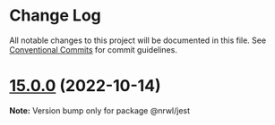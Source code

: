 # Change Log

All notable changes to this project will be documented in this file.
See [Conventional Commits](https://conventionalcommits.org) for commit guidelines.

# [15.0.0](https://github.com/nrwl/nx/compare/14.8.0...15.0.0) (2022-10-14)

**Note:** Version bump only for package @nrwl/jest
